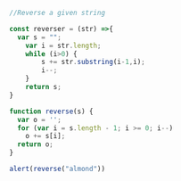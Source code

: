 ```javascript
//Reverse a given string
```

```javascript
const reverser = (str) =>{
  var s = "";
    var i = str.length;
    while (i>0) {
        s += str.substring(i-1,i);
        i--;
    }
    return s;
}
```

```javascript
function reverse(s) {
  var o = '';
  for (var i = s.length - 1; i >= 0; i--)
    o += s[i];
  return o;
}
```

```javascript
alert(reverse("almond"))
```